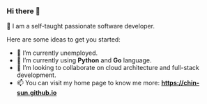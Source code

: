 ### Hi there 👋 
:sparkling_heart: I am a self-taught passionate software developer. 


Here are some ideas to get you started:

- 🔭 I’m currently unemployed.
- 🌱 I’m currently using **Python** and **Go** language.
- 👯 I’m looking to collaborate on cloud architecture and full-stack development.
- 📫 You can visit my home page to know me more: **https://chin-sun.github.io**

<!---
- 🤔 I’m looking for help with ...
- 💬 Ask me about ...
- 🤔 I am working towards obtaining the **AWS Certified Solutions Architect** and **Google Cloud Certified Professional Cloud certifications**.
- 😄 Pronouns: ...
- ⚡ Fun fact: ...
-->
